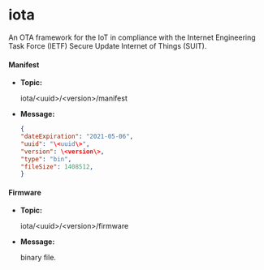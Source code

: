 # iota
An OTA framework for the IoT in compliance with the Internet Engineering Task Force (IETF) Secure Update Internet of Things (SUIT).

#### Manifest

  * **Topic:** 
  
     iota/\<uuid\>/\<version\>/manifest

  * **Message:** 
     ```json 
     {
     "dateExpiration": "2021-05-06",
     "uuid": "\<uuid\>",
     "version": \<version\>,
     "type": "bin",
     "fileSize": 1408512,
     }
     ```
  
#### Firmware

  * **Topic:** 
  
     iota/\<uuid\>/\<version\>/firmware

  * **Message:** 
  
     binary file.
